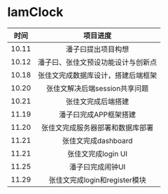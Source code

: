 # IamClock
| 时间  |            项目进度             |
| :---: | :---------------------------------------: |
| 10.11 |            潘子曰提出项目构想             |
| 10.12 |    潘子曰、张佳文预设功能设计与创新点     |
| 10.18 |    张佳文完成数据库设计，搭建后端框架     |
| 10.20 |       张佳文解决后端session共享问题       |
| 10.21 |        张佳文完成后端搭建         |
| 11.19 |        潘子曰完成APP框架搭建         |
| 11.20 |        张佳文完成服务器部署和数据库部署        |
| 11.21 |        张佳文完成dashboard        |
| 11.21 |        张佳文完成login UI       |
| 11.25 |        潘子曰完成闹钟UI       |
| 11.29 |        张佳文完成login和register模块       |
